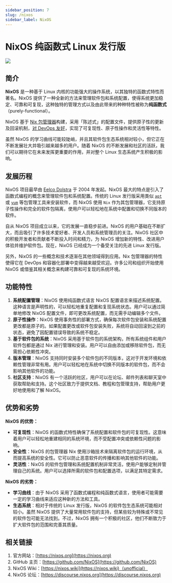 ```yaml
---
sidebar_position: 7
slug: /nixos
sidebar_label: NixOS
---
```


# NixOS 纯函数式 Linux 发行版

![](https://static.getiot.tech/nixos-logo.png#center-100)

## 简介

**NixOS** 是一种基于 Linux 内核的功能强大的操作系统，以其独特的函数式特性而著名。NixOS 提供了一种全新的方法来管理软件包和系统配置，使得系统更加稳定、可靠和可复现，这种独特的管理方式以及由此带来的种种特性被称为**纯函数式**（purely-functional）。

NixOS 基于 [Nix 包管理器](https://nixos.org/nix)构建，采用「陈述式」的配置文件，提供原子性的更新及回滚机制，[对 DevOps 友好](https://nixos.org/nixops/)，实现了可复现性、原子性操作和灵活性等特性。

虽然 NixOS 的学习曲线可能较陡峭，并且其软件包生态系统相对较小，但它正在不断发展壮大并吸引越来越多的用户。随着 NixOS 的不断发展和社区的活跃，我们可以期待它在未来发挥更重要的作用，并对整个 Linux 生态系统产生积极的影响。



## 发展历程

NixOS 项目最早由 [Eelco Dolstra](https://github.com/edolstra) 于 2004 年发起。NixOS 最大的特点是引入了函数式编程的概念来管理软件包和系统配置。传统的 Linux 发行版采用类似 [`apt`](/linux-command/apt) 或 [`yum`](/linux-command/yum) 等包管理工具来安装软件，而 NixOS 使用 `Nix` 作为其包管理器，它支持原子性操作和完全的软件包隔离，使用户可以轻松地在系统中配置和切换不同版本的软件。

自从 NixOS 项目成立以来，它的发展一直稳步前进。NixOS 的用户基础在不断扩大，而且吸引了许多技术爱好者、开发人员和系统管理员的关注。NixOS 社区中的积极开发者和贡献者不断投入时间和精力，为 NixOS 增加新的特性、改进用户体验并维护软件包。现在，NixOS 已经成为一个备受关注的先进 Linux 发行版。

另外，NixOS 的一些概念和技术逐渐在其他领域得到应用。Nix 包管理器的特性使得它在 DevOps 和容器化部署中变得越来越受欢迎。许多公司和组织开始使用 NixOS 或借鉴其相关概念来构建可靠和可复现的系统环境。



## 功能特性

1. **系统配置管理**：NixOS 使用纯函数式语言 NixOS 配置语言来描述系统配置。这种语言是声明性的，可以轻松地重复配置和复现系统状态。用户可以通过简单地修改 NixOS 配置文件，即可更改系统配置，而无需手动编辑多个文件。
2. **原子性操作**：NixOS 使用事务性的部署方式，确保每次软件包安装和系统配置更改都是原子的。如果配置更改或软件包安装失败，系统将自动回滚到之前的状态，避免了因配置错误导致的系统不稳定。
3. **基于软件包的系统**：NixOS 采用基于软件包的系统架构，所有系统组件和用户软件包都是通过 Nix 进行管理和安装。用户可以自由添加或移除软件包，而无需担心依赖性冲突。
4. **版本管理**：NixOS 支持同时安装多个软件包的不同版本，这对于开发环境和依赖性管理非常有用。用户可以轻松地在系统中切换不同版本的软件包，而不会影响其他软件的功能。
5. **社区支持**：NixOS 有一个活跃的社区，用户可以在论坛、邮件列表和聊天室中获取帮助和支持。这个社区致力于提供文档、教程和包管理支持，帮助用户更好地使用和了解 NixOS。



## 优势和劣势

**NixOS 的优势：**

- **可复现性**：NixOS 的函数式特性确保了系统配置和软件包的可复现性。这意味着用户可以轻松地重建相同的系统环境，而不受配置冲突或依赖性问题的影响。
- **安全性**：NixOS 的包管理器 Nix 使用沙箱技术来隔离软件包的运行环境，从而提高系统的安全性。它可以防止恶意软件的传播和影响其他软件的功能。
- **灵活性**：NixOS 的软件包管理和系统配置机制非常灵活，使用户能够定制并管理自己的系统。用户可以选择所需的软件包和配置选项，以满足其特定需求。

**NixOS 的劣势：**

- **学习曲线**：由于 NixOS 采用了函数式编程和纯函数式语言，使用者可能需要一定的学习曲线来适应这种新的方法和工具。
- **生态系统**：相对于传统的 Linux 发行版，NixOS 的软件包生态系统可能相对较小。虽然 NixOS 提供了大量常用软件包的支持，但某些较为特殊或不常见的软件包可能无法找到。不过，NixOS 拥有一个积极的社区，他们不断致力于扩大软件包的范围和完善其质量。



## 相关链接

1. 官方网站：[https://nixos.org](https://nixos.org)
2. GitHub 主页：[https://github.com/NixOS](https://github.com/NixOS)
3. NixOS Wiki：[https://nixos.wiki](https://nixos.wiki)（unofficial）
4. NixOS 论坛：[https://discourse.nixos.org](https://discourse.nixos.org)

